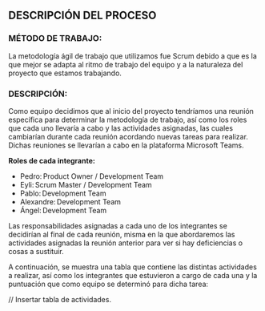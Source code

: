## DESCRIPCIÓN DEL PROCESO
### MÉTODO DE TRABAJO:
La metodología ágil de trabajo que utilizamos fue Scrum debido a que es la que mejor se adapta al ritmo de trabajo del equipo y a la naturaleza del proyecto que estamos trabajando.

### DESCRIPCIÓN:
Como equipo decidimos que al inicio del proyecto tendríamos una reunión específica para determinar la metodología de trabajo, así como los roles que cada uno llevaría a cabo y las actividades asignadas, las cuales cambiarían durante cada reunión acordando nuevas tareas para realizar. Dichas reuniones se llevarían a cabo en la plataforma Microsoft Teams. 

**Roles de cada integrante:**
  - Pedro: Product Owner / Development Team 
  - Eyli: Scrum Master / Development Team 
  - Pablo: Development Team 
  - Alexandre: Development Team 
  - Ángel: Development Team 

Las responsabilidades asignadas a cada uno de los integrantes se decidirían al final de cada reunión, misma en la que abordaremos las actividades asignadas la reunión anterior para ver si hay deficiencias o cosas a sustituir. 

A continuación, se muestra una tabla que contiene las distintas actividades a realizar, así como los integrantes que estuvieron a cargo de cada una y la puntuación que como equipo se determinó para dicha tarea: 

// Insertar tabla de actividades.
